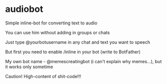 # audiobot

Simple inline-bot for converting text to audio

You can use him without adding in groups or chats

Just type @yourbotusername in any chat and text you want to speech

But first you need to enable /inline in your bot (write to BotFather)

My own bot name - @memescreatingbot (i can't explain why memes...), but it works only sometime

Caution! High-content of shit-code!!!
